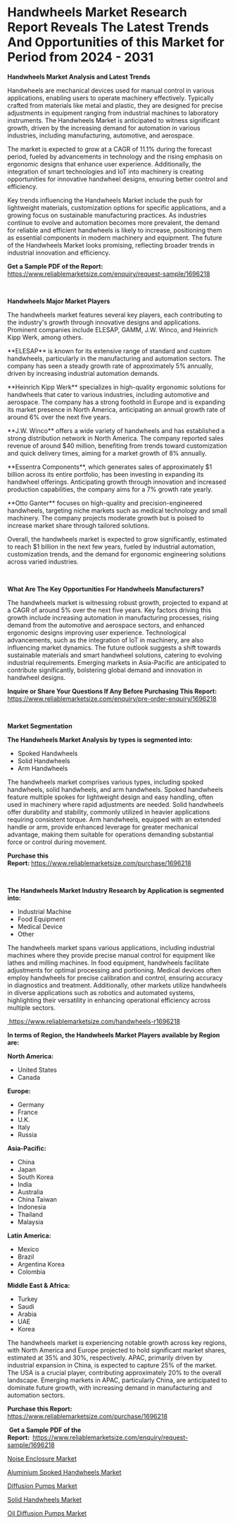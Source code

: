 <p><h1>Handwheels Market Research Report Reveals The Latest Trends And Opportunities of this Market for Period from 2024 - 2031</h1></p><p><strong>Handwheels Market Analysis and Latest Trends</strong></p>
<p><p>Handwheels are mechanical devices used for manual control in various applications, enabling users to operate machinery effectively. Typically crafted from materials like metal and plastic, they are designed for precise adjustments in equipment ranging from industrial machines to laboratory instruments. The Handwheels Market is anticipated to witness significant growth, driven by the increasing demand for automation in various industries, including manufacturing, automotive, and aerospace.</p><p>The market is expected to grow at a CAGR of 11.1% during the forecast period, fueled by advancements in technology and the rising emphasis on ergonomic designs that enhance user experience. Additionally, the integration of smart technologies and IoT into machinery is creating opportunities for innovative handwheel designs, ensuring better control and efficiency.</p><p>Key trends influencing the Handwheels Market include the push for lightweight materials, customization options for specific applications, and a growing focus on sustainable manufacturing practices. As industries continue to evolve and automation becomes more prevalent, the demand for reliable and efficient handwheels is likely to increase, positioning them as essential components in modern machinery and equipment. The future of the Handwheels Market looks promising, reflecting broader trends in industrial innovation and efficiency.</p></p>
<p><strong>Get a Sample PDF of the Report:&nbsp;</strong> <a href="https://www.reliablemarketsize.com/enquiry/request-sample/1696218?utm_campaign=1262&utm_medium=2&utm_source=Github&utm_content=ia&utm_term=19102024&utm_id=handwheels">https://www.reliablemarketsize.com/enquiry/request-sample/1696218</a></p>
<p>&nbsp;</p>
<p><strong>Handwheels Major Market Players</strong></p>
<p><p>The handwheels market features several key players, each contributing to the industry's growth through innovative designs and applications. Prominent companies include ELESAP, GAMM, J.W. Winco, and Heinrich Kipp Werk, among others.</p><p>**ELESAP** is known for its extensive range of standard and custom handwheels, particularly in the manufacturing and automation sectors. The company has seen a steady growth rate of approximately 5% annually, driven by increasing industrial automation demands.</p><p>**Heinrich Kipp Werk** specializes in high-quality ergonomic solutions for handwheels that cater to various industries, including automotive and aerospace. The company has a strong foothold in Europe and is expanding its market presence in North America, anticipating an annual growth rate of around 6% over the next five years.</p><p>**J.W. Winco** offers a wide variety of handwheels and has established a strong distribution network in North America. The company reported sales revenue of around $40 million, benefiting from trends toward customization and quick delivery times, aiming for a market growth of 8% annually.</p><p>**Essentra Components**, which generates sales of approximately $1 billion across its entire portfolio, has been investing in expanding its handwheel offerings. Anticipating growth through innovation and increased production capabilities, the company aims for a 7% growth rate yearly.</p><p>**Otto Ganter** focuses on high-quality and precision-engineered handwheels, targeting niche markets such as medical technology and small machinery. The company projects moderate growth but is poised to increase market share through tailored solutions.</p><p>Overall, the handwheels market is expected to grow significantly, estimated to reach $1 billion in the next few years, fueled by industrial automation, customization trends, and the demand for ergonomic engineering solutions across varied industries.</p></p>
<p>&nbsp;</p>
<p><strong>What Are The Key Opportunities For Handwheels Manufacturers?</strong></p>
<p><p>The handwheels market is witnessing robust growth, projected to expand at a CAGR of around 5% over the next five years. Key factors driving this growth include increasing automation in manufacturing processes, rising demand from the automotive and aerospace sectors, and enhanced ergonomic designs improving user experience. Technological advancements, such as the integration of IoT in machinery, are also influencing market dynamics. The future outlook suggests a shift towards sustainable materials and smart handwheel solutions, catering to evolving industrial requirements. Emerging markets in Asia-Pacific are anticipated to contribute significantly, bolstering global demand and innovation in handwheel designs.</p></p>
<p><strong>Inquire or Share Your Questions If Any Before Purchasing This Report:</strong> <a href="https://www.reliablemarketsize.com/enquiry/pre-order-enquiry/1696218?utm_campaign=1262&utm_medium=2&utm_source=Github&utm_content=ia&utm_term=19102024&utm_id=handwheels">https://www.reliablemarketsize.com/enquiry/pre-order-enquiry/1696218</a></p>
<p>&nbsp;</p>
<p><strong>Market Segmentation</strong></p>
<p><strong>The Handwheels Market Analysis by types is segmented into:</strong></p>
<p><ul><li>Spoked Handwheels</li><li>Solid Handwheels</li><li>Arm Handwheels</li></ul></p>
<p><p>The handwheels market comprises various types, including spoked handwheels, solid handwheels, and arm handwheels. Spoked handwheels feature multiple spokes for lightweight design and easy handling, often used in machinery where rapid adjustments are needed. Solid handwheels offer durability and stability, commonly utilized in heavier applications requiring consistent torque. Arm handwheels, equipped with an extended handle or arm, provide enhanced leverage for greater mechanical advantage, making them suitable for operations demanding substantial force or control during movement.</p></p>
<p><strong>Purchase this Report:&nbsp;</strong><a href="https://www.reliablemarketsize.com/purchase/1696218?utm_campaign=1262&utm_medium=2&utm_source=Github&utm_content=ia&utm_term=19102024&utm_id=handwheels">https://www.reliablemarketsize.com/purchase/1696218</a></p>
<p>&nbsp;</p>
<p><strong>The Handwheels Market Industry Research by Application is segmented into:</strong></p>
<p><ul><li>Industrial Machine</li><li>Food Equipment</li><li>Medical Device</li><li>Other</li></ul></p>
<p><p>The handwheels market spans various applications, including industrial machines where they provide precise manual control for equipment like lathes and milling machines. In food equipment, handwheels facilitate adjustments for optimal processing and portioning. Medical devices often employ handwheels for precise calibration and control, ensuring accuracy in diagnostics and treatment. Additionally, other markets utilize handwheels in diverse applications such as robotics and automated systems, highlighting their versatility in enhancing operational efficiency across multiple sectors.</p></p>
<p><a href="https://www.reliablemarketsize.com/handwheels-r1696218?utm_campaign=1262&utm_medium=2&utm_source=Github&utm_content=ia&utm_term=19102024&utm_id=handwheels">&nbsp;https://www.reliablemarketsize.com/handwheels-r1696218</a></p>
<p><strong>In terms of Region, the Handwheels Market Players available by Region are:</strong></p>
<p>
    <p> <strong> North America: </strong>
        <ul>
            <li>United States</li>
            <li>Canada</li>
        </ul>
        </p> 
    <p> <strong> Europe: </strong>
        <ul>
            <li>Germany</li>
            <li>France</li>
            <li>U.K.</li>
            <li>Italy</li>
            <li>Russia</li>
        </ul>
        </p> 
    <p> <strong> Asia-Pacific: </strong>
        <ul>
            <li>China</li>
            <li>Japan</li>
            <li>South Korea</li>
            <li>India</li>
            <li>Australia</li>
            <li>China Taiwan</li>
            <li>Indonesia</li>
            <li>Thailand</li>
            <li>Malaysia</li>
        </ul>
        </p> 
    <p> <strong> Latin America: </strong>
        <ul>
            <li>Mexico</li>
            <li>Brazil</li>
            <li>Argentina Korea</li>
            <li>Colombia</li>
        </ul>
        </p> 
    <p> <strong> Middle East & Africa: </strong>
        <ul>
            <li>Turkey</li>
            <li>Saudi</li>
            <li>Arabia</li>
            <li>UAE</li>
            <li>Korea</li>
        </ul>
    </p>
    </p>
<p><p>The handwheels market is experiencing notable growth across key regions, with North America and Europe projected to hold significant market shares, estimated at 35% and 30%, respectively. APAC, primarily driven by industrial expansion in China, is expected to capture 25% of the market. The USA is a crucial player, contributing approximately 20% to the overall landscape. Emerging markets in APAC, particularly China, are anticipated to dominate future growth, with increasing demand in manufacturing and automation sectors.</p></p>
<p><strong>Purchase this Report: </strong><a href="https://www.reliablemarketsize.com/purchase/1696218?utm_campaign=1262&utm_medium=2&utm_source=Github&utm_content=ia&utm_term=19102024&utm_id=handwheels">https://www.reliablemarketsize.com/purchase/1696218</a></p>
<p>&nbsp;<strong>Get a Sample PDF of the Report:&nbsp;&nbsp;</strong><a href="https://www.reliablemarketsize.com/enquiry/request-sample/1696218?utm_campaign=1262&utm_medium=2&utm_source=Github&utm_content=ia&utm_term=19102024&utm_id=handwheels">https://www.reliablemarketsize.com/enquiry/request-sample/1696218</a></p>
<p><strong></strong></p>
<p><p><a href="https://www.linkedin.com/pulse/noise-enclosure-market-global-insights-sales-trends-2024-yrfbc?utm_campaign=1262&utm_medium=2&utm_source=Github&utm_content=ia&utm_term=19102024&utm_id=handwheels">Noise Enclosure Market</a></p><p><a href="https://github.com/shanicesca7t/Market-Research-Report-List-1/blob/main/aluminium-spoked-handwheels-market.md?utm_campaign=1262&utm_medium=2&utm_source=Github&utm_content=ia&utm_term=19102024&utm_id=handwheels">Aluminium Spoked Handwheels Market</a></p><p><a href="https://issuu.com/reportprime-2/docs/diffusion-pumps-market-size-2030.pp_003f42963351da?utm_campaign=1262&utm_medium=2&utm_source=Github&utm_content=ia&utm_term=19102024&utm_id=handwheels">Diffusion Pumps Market</a></p><p><a href="https://github.com/angilaguardtd7/Market-Research-Report-List-1/blob/main/solid-handwheels-market.md?utm_campaign=1262&utm_medium=2&utm_source=Github&utm_content=ia&utm_term=19102024&utm_id=handwheels">Solid Handwheels Market</a></p><p><a href="https://issuu.com/reportprime-2/docs/oil-diffusion-pumps-market-size-203_2ecbe7a573179d?utm_campaign=1262&utm_medium=2&utm_source=Github&utm_content=ia&utm_term=19102024&utm_id=handwheels">Oil Diffusion Pumps Market</a></p></p>